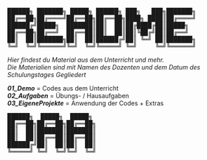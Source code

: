 <pre>
██████╗ ███████╗ █████╗ ██████╗ ███╗   ███╗███████╗
██╔══██╗██╔════╝██╔══██╗██╔══██╗████╗ ████║██╔════╝
██████╔╝█████╗  ███████║██║  ██║██╔████╔██║█████╗  
██╔══██╗██╔══╝  ██╔══██║██║  ██║██║╚██╔╝██║██╔══╝  
██║  ██║███████╗██║  ██║██████╔╝██║ ╚═╝ ██║███████╗
╚═╝  ╚═╝╚══════╝╚═╝  ╚═╝╚═════╝ ╚═╝     ╚═╝╚══════╝
</pre>

*Hier findest du Material aus dem Unterricht und mehr.*<br>
*Die Materialien sind mit Namen des Dozenten und dem Datum des Schulungstages Gegliedert*

***01_Demo*** = Codes aus dem Unterricht<br>
***02_Aufgaben*** = Übungs- / Hausaufgaben<br>
***03_EigeneProjekte*** = Anwendung der Codes + Extras<br>

<pre>
██████╗  █████╗  █████╗ 
██╔══██╗██╔══██╗██╔══██╗
██║  ██║███████║███████║
██║  ██║██╔══██║██╔══██║
██████╔╝██║  ██║██║  ██║
╚═════╝ ╚═╝  ╚═╝╚═╝  ╚═╝
</pre>
